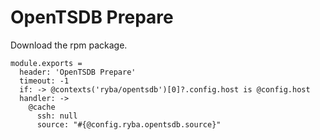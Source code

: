 
# OpenTSDB Prepare

Download the rpm package.

    module.exports =
      header: 'OpenTSDB Prepare'
      timeout: -1
      if: -> @contexts('ryba/opentsdb')[0]?.config.host is @config.host
      handler: ->
        @cache
          ssh: null
          source: "#{@config.ryba.opentsdb.source}"
